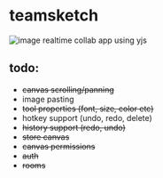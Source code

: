 # teamsketch
![image](https://github.com/user-attachments/assets/18ff0f36-1cea-43a9-a615-3ab158cfc575)
realtime collab app using yjs

## todo:
* ~~canvas scrolling/panning~~
* image pasting
* ~~tool properties (font, size, color etc)~~
* hotkey support (undo, redo, delete)
* ~~history support (redo, undo)~~
* ~~store canvas~~
* ~~canvas permissions~~
* ~~auth~~
* ~~rooms~~
